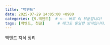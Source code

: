```yaml
---
title: "백엔드"
date: 2025-07-29 14:05:00 +0900
categories: [9.백엔드]  # <-- 바로 이 부분입니다!
tags: [백엔드, 첫글]      # 태그도 동일한 방식입니다.
---
```


백엔드 지식 정리
